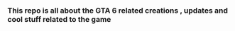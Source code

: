 ### This repo is all about the GTA 6 related creations , updates and cool stuff related to the game
